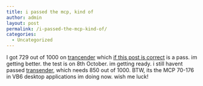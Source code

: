 ```yaml
---
title: i passed the mcp, kind of
author: admin
layout: post
permalink: /i-passed-the-mcp-kind-of/
categories:
  - Uncategorized
---
```

I got 729 out of 1000 on [trancender][1] which [if this post is correct][2] is a pass. im getting better. the test is on 8th October. im getting ready. i still havent passed [transender][1], which needs 850 out of 1000. BTW, its the MCP 70-176 in VB6 desktop applications im doing now. wish me luck!

 [1]: http://www.transcender.com/
 [2]: http://groups.google.com/groups?q=pass+mcp+70+176&hl=en&lr=&ie=UTF-8&oe=UTF-8&selm=0cd701c34657%247298a010%24a001280a%40phx.gbl&rnum=1